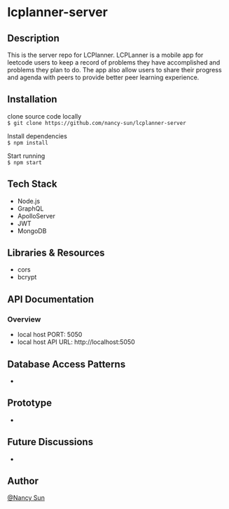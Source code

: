 # lcplanner-server
## Description  
This is the server repo for LCPlanner. LCPLanner is a mobile app for leetcode users to keep a record of problems they have accomplished and problems they plan to do. The app also allow users to share their progress and agenda with peers to provide better peer learning experience.

## Installation  
      
clone source code locally   
```$ git clone https://github.com/nancy-sun/lcplanner-server```
   
Install dependencies   
```$ npm install```   
   
Start running   
```$ npm start```
   
## Tech Stack
- Node.js
- GraphQL
- ApolloServer
- JWT
- MongoDB

## Libraries & Resources  
- cors
- bcrypt

## API Documentation 
### Overview 
- local host PORT: 5050
- local host API URL: http://localhost:5050
## Database Access Patterns 
- 
## Prototype 
- 
## Future Discussions
- 
## Author  
[@Nancy Sun](https://github.com/nancy-sun)

